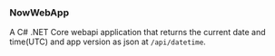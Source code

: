 ### NowWebApp
A C# .NET Core webapi application that returns the current date and time(UTC) and app version as json at `/api/datetime`.
